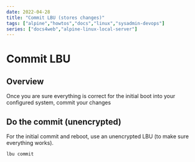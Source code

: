 ```yaml
---
date: 2022-04-28
title: "Commit LBU (stores changes)"
tags: ["alpine","howtos","docs","linux","sysadmin-devops"]
series: ["docs4web","alpine-linux-local-server"]
---
```


# Commit LBU

Overview
--------

Once you are sure everything is correct for the initial boot into your configured system, commit your changes

Do the commit (unencrypted)
---------------------------

For the initial commit and reboot, use an unencrypted LBU (to make sure everything works).

    lbu commit
